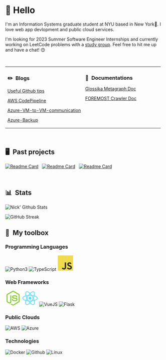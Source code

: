 # 👋 Hello

I'm an Information Systems graduate student at NYU based in New York🗽. I love web app devlopment and public cloud services.

I'm looking for 2023 Summer Software Engineer Internships and currently working on LeetCode problems with a [study group](https://hackmd.io/yPLWnX2FQEyztwaCqPhy8w). Feel free to hit me up and have a chat! 😊

&nbsp;

<table><tr><td valign="top" width="50%">

### ✏️ &nbsp;Blogs
<!-- blog starts -->
[Useful Github tips](https://hackmd.io/ejNpeS19RFGr6PV-6fseHQ)

[AWS CodePipeline](https://hackmd.io/PkJC6mTqRd2hzhWycRNzKw)

[Azure-VM-to-VM-communication](https://github.com/nicksome168/Azure-VM-to-VM-communication)

[Azure-Backup](https://github.com/nicksome168/Azure-Backup)

</td><td valign="top" width="50%">

### 📖 &nbsp;Documentations
[Glossika Metagraph Doc](https://hackmd.io/Ys0_N5gRQx-4M8Hlj62TKw)

[FOREMOST Crawler Doc](https://hackmd.io/TgW03YO0TGS4F8lE2YA8-Q)

</td></tr></table>

&nbsp;

## 🖥 &nbsp;Past projects

[![Readme Card](https://github-readme-stats.vercel.app/api/pin/?username=nicksome168&repo=2021-NTU-NLP-final&bg_color=0d1116&title_color=1c45d9&text_color=a4aacb&icon_color=007ec6)](https://github.com/nicksome168/2021-NTU-NLP-final)
&nbsp;
[![Readme Card](https://github-readme-stats.vercel.app/api/pin/?username=lewiechiu&repo=club-house-distributed&bg_color=0d1116&title_color=1c45d9&text_color=a4aacb&icon_color=007ec6)](https://github.com/lewiechiu/club-house-distributed)
&nbsp;
[![Readme Card](https://github-readme-stats.vercel.app/api/pin/?username=shaoyuchu&repo=dorm-alloc-sys&bg_color=0d1116&title_color=1c45d9&text_color=a4aacb&icon_color=007ec6)](https://github.com/shaoyuchu/dorm-alloc-sys)


&nbsp;

## 📊 &nbsp;Stats

![Nick' Github Stats](https://github-readme-stats.vercel.app/api?username=nicksome168&hide=contribs,prs&show_icons=true&bg_color=0d1116&title_color=1c45d9&text_color=a4aacb&icon_color=007ec6)

![GitHub Streak](https://github-readme-streak-stats.herokuapp.com/?user=nicksome168&theme=dark&count_private=true&bg_color=0d1116&title_color=1c45d9&text_color=a4aacb&icon_color=007ec6)

## 🧰 &nbsp;My toolbox

### Programming Languages
<img src="https://cdn.jsdelivr.net/gh/devicons/devicon/icons/python/python-original.svg" alt="Python3" width="50" height="50"/>&nbsp;<img src="https://cdn.jsdelivr.net/gh/devicons/devicon/icons/typescript/typescript-original.svg" alt="TypeScript" width="50" height="50"/>&nbsp;<img  src="https://raw.githubusercontent.com/devicons/devicon/1119b9f84c0290e0f0b38982099a2bd027a48bf1/icons/javascript/javascript-original.svg" alt="JavaScript" width="50" height="50"/> 
&nbsp;

### Web Frameworks
<img  src="https://raw.githubusercontent.com/devicons/devicon/1119b9f84c0290e0f0b38982099a2bd027a48bf1/icons/nodejs/nodejs-plain.svg" alt="NodeJS" width="50" height="50"/>&nbsp;<img  src="https://raw.githubusercontent.com/devicons/devicon/1119b9f84c0290e0f0b38982099a2bd027a48bf1/icons/react/react-original.svg" alt="ReactJS" width="50" height="50"/>&nbsp;<img src="https://cdn.jsdelivr.net/gh/devicons/devicon/icons/vuejs/vuejs-original.svg" alt="VueJS" width="50" height="50"/>&nbsp;<img src="https://cdn.jsdelivr.net/gh/devicons/devicon/icons/flask/flask-original.svg" alt="Flask" width="50" height="50"/>

### Public Clouds
<img src="https://cdn.jsdelivr.net/gh/devicons/devicon/icons/amazonwebservices/amazonwebservices-original-wordmark.svg" alt="AWS" width="50" height="50"/>&nbsp;<img src="https://cdn.jsdelivr.net/gh/devicons/devicon/icons/azure/azure-original-wordmark.svg" alt="Azure" width="50" height="50"/>

### Technologies
<img src="https://cdn.jsdelivr.net/gh/devicons/devicon/icons/docker/docker-original-wordmark.svg" alt="Docker" width="50" height="50"/>&nbsp;<img src="https://cdn.jsdelivr.net/gh/devicons/devicon/icons/github/github-original-wordmark.svg" alt="Github" width="50" height="50"/>&nbsp;<img src="https://cdn.jsdelivr.net/gh/devicons/devicon/icons/linux/linux-original.svg" alt="Linux" width="50" height="50"/>